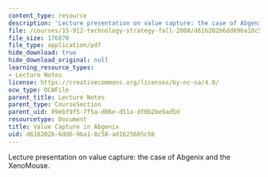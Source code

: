 ```yaml
---
content_type: resource
description: 'Lecture presentation on value capture: the case of Abgenix and the XenoMouse.'
file: /courses/15-912-technology-strategy-fall-2008/d616202b6dd69ba18c58ad1625605c58_lec_08.pdf
file_size: 176870
file_type: application/pdf
hide_download: true
hide_download_original: null
learning_resource_types:
- Lecture Notes
license: https://creativecommons.org/licenses/by-nc-sa/4.0/
ocw_type: OCWFile
parent_title: Lecture Notes
parent_type: CourseSection
parent_uid: 09ebf9f5-7f5a-d06e-d51a-df0b2be9ad5d
resourcetype: Document
title: Value Capture in Abgenix
uid: d616202b-6dd6-9ba1-8c58-ad1625605c58
---
```

Lecture presentation on value capture: the case of Abgenix and the XenoMouse.